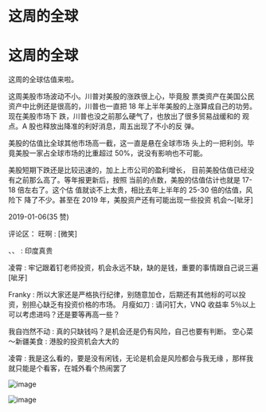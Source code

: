 # 这周的全球

# 这周的全球

这周的全球估值来啦。

这周美股市场波动不小。川普对美股的涨跌很上心，毕竟股 票类资产在美国公民资产中比例还是很高的，川普也一直把 18 年上半年美股的上涨算成自己的功劳。现在美股市场下 跌，川普也没之前那么硬气了，也放出了很多贸易战缓和的 观点。A 股也释放出降准的利好消息，周五出现了不小的反 弹。

美股的估值比全球其他市场高一截，这一直是悬在全球市场 头上的一把利剑。毕竟美股一家占全球市场的比重超过 50%，说没有影响也不可能。

美股短期下跌还是比较迅速的，加上上市公司的盈利增长， 目前美股估值已经没有之前那么高了。等年报更新后，按照 当前的点数，美股的估值估计也就是 17-18 倍左右了。这个估 值就谈不上太贵，相比去年上半年的 25-30 倍的估值，风险下 降了不少。甚至在 2019 年，美股资产还有可能出现一些投资 机会～[呲牙]

2019-01-06(35 赞)

评论区： 旺啊 : [微笑]

、、 : 印度真贵

凌霄 : 牢记跟着钉老师投资，机会永远不缺，缺的是钱，重要的事情跟自己说三遍[呲牙]

Franky : 所以大家还是严格执行纪律，别随意加仓，后期还有其他标的可以投资，别担心缺乏有投资价格的市场。 月瘦如刀 : 请问钉大，VNQ 收益率 5％以上可以考虑进吗？还是要等再高一些？

我自岿然不动 : 真的只缺钱吗？是机会还是仍有风险，自己也要有判断。 空心菜～新疆美食 : 港股的投资机会大大的

凌霄 : 我是这么看的，要是没有闲钱，无论是机会是风险都会与我无缘 ，那样我就只能是个看客，在城外看个热闹罢了

![image](img/Image_0812.png)

![image](img/Image_0822.png)